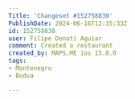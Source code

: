 ```yaml
---
Title: 'Changeset #152758830'
PublishDate: 2024-06-16T12:35:33Z
id: 152758830
user: Filipe Donati Aguiar
comment: Created a restaurant
created_by: MAPS.ME ios 15.8.0
tags:
- Montenegro
- Budva

---
```

